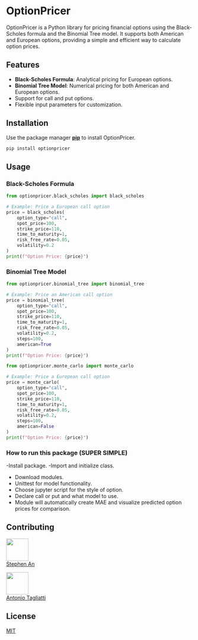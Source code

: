 # OptionPricer

OptionPricer is a Python library for pricing financial options using the Black-Scholes formula and the Binomial Tree model. It supports both American and European options, providing a simple and efficient way to calculate option prices.

## Features

- **Black-Scholes Formula**: Analytical pricing for European options.
- **Binomial Tree Model**: Numerical pricing for both American and European options.
- Support for call and put options.
- Flexible input parameters for customization.

## Installation

Use the package manager [**pip**](https://pip.pypa.io/en/stable/) to install OptionPricer.

```bash
pip install optionpricer
```

## Usage
### Black-Scholes Formula

```python
from optionpricer.black_scholes import black_scholes

# Example: Price a European call option
price = black_scholes(
    option_type="call",
    spot_price=100,
    strike_price=110,
    time_to_maturity=1,
    risk_free_rate=0.05,
    volatility=0.2
)
print(f"Option Price: {price}")
```
### Binomial Tree Model

```python
from optionpricer.binomial_tree import binomial_tree

# Example: Price an American call option
price = binomial_tree(
    option_type="call",
    spot_price=100,
    strike_price=110,
    time_to_maturity=1,
    risk_free_rate=0.05,
    volatility=0.2,
    steps=100,
    american=True
)
print(f"Option Price: {price}")
```
```python
from optionpricer.monte_carlo import monte_carlo

# Example: Price a European call option
price = monte_carlo(
    option_type="call",
    spot_price=100,
    strike_price=110,
    time_to_maturity=1,
    risk_free_rate=0.05,
    volatility=0.2,
    steps=100,
    american=False
)
print(f"Option Price: {price}")
```
### How to run this package (SUPER SIMPLE)
-Install package.
-Import and initialize class.
- Download modules.
- Unittest for model functionality.
- Choose jupyter script for the style of option.
- Declare call or put and what model to use.
- Module will automatically create MAE and visualize predicted option prices for comparison.
## Contributing
[<img src="https://github.com/stephenminan.png" width="60px;"/><br /><sub><a href="https://github.com/stephenminan">Stephen An</a></sub>](https://github.com/stephenminan) 

[<img src="https://github.com/AntonioTagliatti.png" width="60px;"/><br /><sub><a href="https://github.com/AntonioTagliatti">Antonio Tagliatti</a></sub>](https://github.com/AntonioTagliatti)


## License
[MIT](https://choosealicense.com/licenses/mit/)

